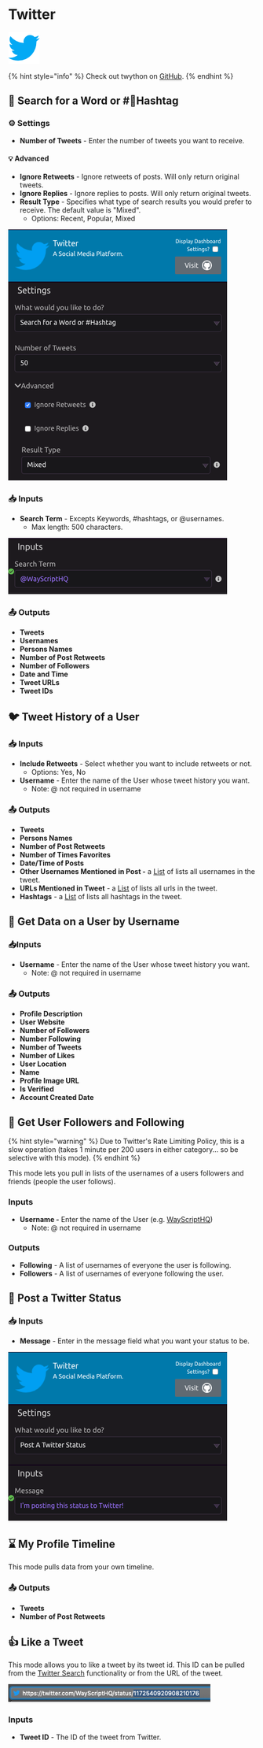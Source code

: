 # Twitter

![A social media platform.](../../.gitbook/assets/twitter.png)

{% hint style="info" %}
Check out twython on [GitHub](https://github.com/ryanmcgrath/twython).
{% endhint %}

## 🔎 Search for a Word or \#⃣Hashtag

### ⚙ Settings

* **Number of Tweets** - Enter the number of tweets you want to receive.

#### 💡 Advanced

* **Ignore Retweets** - Ignore retweets of posts. Will only return original tweets.
* **Ignore Replies** - Ignore replies to posts. Will only return original tweets.
* **Result Type** - Specifies what type of search results you would prefer to receive. The default value is "Mixed".
  * Options: Recent, Popular, Mixed

![](../../.gitbook/assets/screenshot-2019-07-16-16.21.11.png)

### 📥 Inputs

* **Search Term** - Excepts Keywords, \#hashtags, or @usernames.
  * Max length: 500 characters.

![](../../.gitbook/assets/screenshot-2019-07-16-16.18.16.png)

### 📤 Outputs

* **Tweets**
* **Usernames**
* **Persons Names**
* **Number of Post Retweets**
* **Number of Followers**
* **Date and Time**
* **Tweet URLs**
* **Tweet IDs**

## 🐦 Tweet History of a User

### 📥 Inputs

* **Include Retweets** - Select whether you want to include retweets or not. 
  * Options: Yes, No
* **Username** - Enter the name of the User whose tweet history you want. 
  * Note: @ not required in username

### 📤 Outputs

* **Tweets**
* **Persons Names**
* **Number of Post Retweets**
* **Number of Times Favorites**
* **Date/Time of Posts**
* **Other Usernames Mentioned in Post -** a [List](../../getting_started/variables.md#lists) of lists all usernames in the tweet. 
* **URLs Mentioned in Tweet** - a [List](../../getting_started/variables.md#lists) of lists all urls in the tweet. 
* **Hashtags** - a [List](../../getting_started/variables.md#lists) of lists all hashtags in the tweet. 

## 👥 Get Data on a User by Username

### 📥Inputs

* **Username** - Enter the name of the User whose tweet history you want. 
  * Note: @ not required in username

### 📤 Outputs

* **Profile Description**
* **User Website**
* **Number of Followers**
* **Number Following**
* **Number of Tweets**
* **Number of Likes**
* **User Location**
* **Name**
* **Profile Image URL**
* **Is Verified**
* **Account Created Date**

## 📖 Get User Followers and Following

{% hint style="warning" %}
Due to Twitter's Rate Limiting Policy, this is a slow operation \(takes 1 minute per 200 users in either category... so be selective with this mode\).
{% endhint %}

This mode lets you pull in lists of the usernames of a users followers and friends \(people the user follows\).

### Inputs

* **Username -** Enter the name of the User \(e.g. [WayScriptHQ](https://twitter.com/WayScriptHQ)\)
  * Note: @ not required in username

### Outputs

* **Following** - A list of usernames of everyone the user is following.
* **Followers** - A list of usernames of everyone following the user.

## 💬 Post a Twitter Status

### 📥 Inputs

* **Message** - Enter in the message field what you want your status to be.

![Posting a Twitter Status](../../.gitbook/assets/screenshot-2019-07-16-16.23.32.png)

## ⌛ My Profile Timeline

This mode pulls data from your own timeline.

### 📤 Outputs

* **Tweets**
* **Number of Post Retweets**

## 👍 Like a Tweet

This mode allows you to like a tweet by its tweet id. This ID can be pulled from the [Twitter Search](twitter.md#search-for-a-word-or-hashtag) functionality or from the URL of the tweet.

![Tweet ID of a Tweet from URL](../../.gitbook/assets/screenshot-2019-09-13-16.59.02.png)

### Inputs

* **Tweet ID** - The ID of the tweet from Twitter. 

